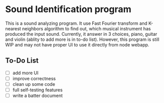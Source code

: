 # Sound Identification program
This is a sound analyzing program. It use Fast Fourier transform and K-nearest neighbors algorithm to find out, which musical instrument has produced the input sound. Currently, it answer in 3 choices, piano, guitar and violin (ablity to add more is in to-do list).
However, this program is still WIP and may not have proper UI to use it directly from node webapp.

## To-Do List

- [ ] add more UI
- [ ] improve correctness
- [ ] clean up some code
- [ ] full self-testing features
- [ ] write a batter document
